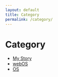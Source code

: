 ```yaml
---
layout: default
title: Category
permalink: /category/
---
```


<div class="post">
    <h1 class="PageTitle">Category</h1>
    <ul>
        <li><a href="./mystory">My Story</a></li>
        <li><a href="./webOS">webOS</a></li>
		<li><a href="./OS">OS</a></li>
    </ul>
    
</div>
